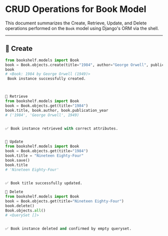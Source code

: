 # CRUD Operations for Book Model

This document summarizes the Create, Retrieve, Update, and Delete operations performed on the `Book` model using Django's ORM via the shell.

---

## 📘 Create

```python
from bookshelf.models import Book
book = Book.objects.create(title="1984", author="George Orwell", publication_year=1949)
book
# <Book: 1984 by George Orwell (1949)>
 Book instance successfully created.



📗 Retrieve
from bookshelf.models import Book
book = Book.objects.get(title="1984")
book.title, book.author, book.publication_year
# ('1984', 'George Orwell', 1949)


✅ Book instance retrieved with correct attributes.


📙 Update
from bookshelf.models import Book
book = Book.objects.get(title="1984")
book.title = "Nineteen Eighty-Four"
book.save()
book.title
# 'Nineteen Eighty-Four'


✅ Book title successfully updated.

📕 Delete
from bookshelf.models import Book
book = Book.objects.get(title="Nineteen Eighty-Four")
book.delete()
Book.objects.all()
# <QuerySet []>


✅ Book instance deleted and confirmed by empty queryset.


 